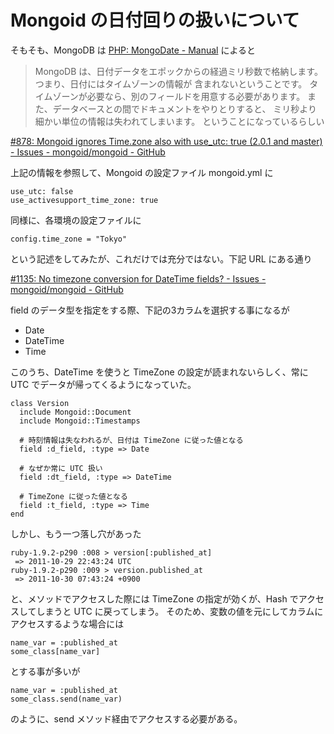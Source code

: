 # Mongoid の日付回りの扱いについて
そもそも、MongoDB は [PHP: MongoDate - Manual](http://php.net/manual/ja/class.mongodate.php) によると

> MongoDB は、日付データをエポックからの経過ミリ秒数で格納します。 つまり、日付にはタイムゾーンの情報が 含まれないということです。 タイムゾーンが必要なら、別のフィールドを用意する必要があります。 また、データベースとの間でドキュメントをやりとりすると、 ミリ秒より細かい単位の情報は失われてしまいます。
ということになっているらしい

[#878: Mongoid ignores Time.zone also with use_utc: true (2.0.1 and master) - Issues - mongoid/mongoid - GitHub](https://github.com/mongoid/mongoid/issues/878)

上記の情報を参照して、Mongoid の設定ファイル mongoid.yml に

    use_utc: false
    use_activesupport_time_zone: true

同様に、各環境の設定ファイルに

    config.time_zone = "Tokyo"

という記述をしてみたが、これだけでは充分ではない。下記 URL にある通り

[#1135: No timezone conversion for DateTime fields? - Issues - mongoid/mongoid - GitHub](https://github.com/mongoid/mongoid/issues/1135)

field のデータ型を指定をする際、下記の3カラムを選択する事になるが

* Date
* DateTime
* Time

このうち、DateTime を使うと TimeZone の設定が読まれないらしく、常に UTC でデータが帰ってくるようになっていた。

    class Version
      include Mongoid::Document
      include Mongoid::Timestamps

      # 時刻情報は失なわれるが、日付は TimeZone に従った値となる
      field :d_field, :type => Date
      
      # なぜか常に UTC 扱い
      field :dt_field, :type => DateTime

      # TimeZone に従った値となる
      field :t_field, :type => Time
    end

しかし、もう一つ落し穴があった

    ruby-1.9.2-p290 :008 > version[:published_at]
     => 2011-10-29 22:43:24 UTC
    ruby-1.9.2-p290 :009 > version.published_at
     => 2011-10-30 07:43:24 +0900

と、メソッドでアクセスした際には TimeZone の指定が効くが、Hash でアクセスしてしまうと UTC に戻ってしまう。
そのため、変数の値を元にしてカラムにアクセスするような場合には

    name_var = :published_at
    some_class[name_var]

とする事が多いが

    name_var = :published_at
    some_class.send(name_var)

のように、send メソッド経由でアクセスする必要がある。
